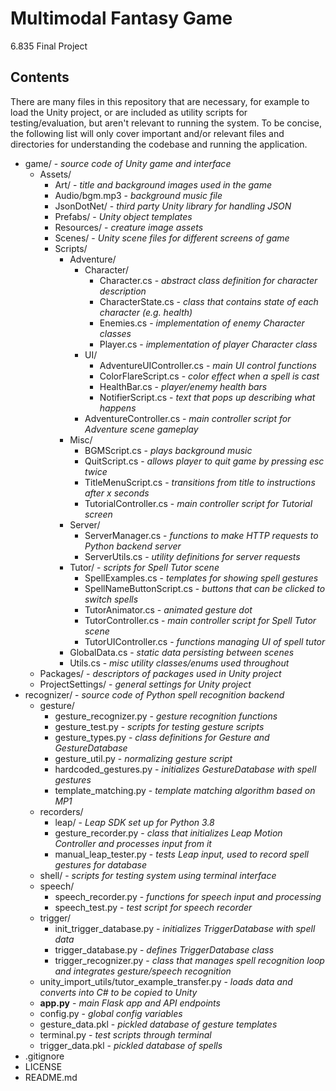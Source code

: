# Multimodal Fantasy Game
6.835 Final Project

## Contents

There are many files in this repository that are necessary, for example to load the Unity project, or are included as
utility scripts for testing/evaluation, but aren't relevant to running the system. To be concise, the following list
will only cover important and/or relevant files and directories for understanding the codebase and running the
application.

- game/ - _source code of Unity game and interface_
  - Assets/
    - Art/ - _title and background images used in the game_
    - Audio/bgm.mp3 - _background music file_
    - JsonDotNet/ - _third party Unity library for handling JSON_
    - Prefabs/ - _Unity object templates_
    - Resources/ - _creature image assets_
    - Scenes/ - _Unity scene files for different screens of game_
    - Scripts/
      - Adventure/
        - Character/
          - Character.cs - _abstract class definition for character description_
          - CharacterState.cs - _class that contains state of each character (e.g. health)_
          - Enemies.cs - _implementation of enemy Character classes_
          - Player.cs - _implementation of player Character class_
        - UI/
          - AdventureUIController.cs - _main UI control functions_
          - ColorFlareScript.cs - _color effect when a spell is cast_
          - HealthBar.cs - _player/enemy health bars_
          - NotifierScript.cs - _text that pops up describing what happens_
        - AdventureController.cs - _main controller script for Adventure scene gameplay_
      - Misc/
        - BGMScript.cs - _plays background music_
        - QuitScript.cs - _allows player to quit game by pressing esc twice_
        - TitleMenuScript.cs - _transitions from title to instructions after x seconds_
        - TutorialController.cs - _main controller script for Tutorial screen_
      - Server/
        - ServerManager.cs - _functions to make HTTP requests to Python backend server_
        - ServerUtils.cs - _utility definitions for server requests_
      - Tutor/ - _scripts for Spell Tutor scene_
        - SpellExamples.cs - _templates for showing spell gestures_
        - SpellNameButtonScript.cs - _buttons that can be clicked to switch spells_
        - TutorAnimator.cs - _animated gesture dot_
        - TutorController.cs - _main controller script for Spell Tutor scene_
        - TutorUIController.cs - _functions managing UI of spell tutor_
      - GlobalData.cs - _static data persisting between scenes_
      - Utils.cs - _misc utility classes/enums used throughout_
  - Packages/ - _descriptors of packages used in Unity project_
  - ProjectSettings/ - _general settings for Unity project_
- recognizer/ - _source code of Python spell recognition backend_
  - gesture/
    - gesture_recognizer.py - _gesture recognition functions_
    - gesture_test.py - _scripts for testing gesture scripts_
    - gesture_types.py - _class definitions for Gesture and GestureDatabase_
    - gesture_util.py - _normalizing gesture script_
    - hardcoded_gestures.py - _initializes GestureDatabase with spell gestures_
    - template_matching.py - _template matching algorithm based on MP1_
  - recorders/
    - leap/ - _Leap SDK set up for Python 3.8_
    - gesture_recorder.py - _class that initializes Leap Motion Controller and processes input from it_
    - manual_leap_tester.py - _tests Leap input, used to record spell gestures for database_
  - shell/ - _scripts for testing system using terminal interface_
  - speech/
    - speech_recorder.py - _functions for speech input and processing_
    - speech_test.py - _test script for speech recorder_
  - trigger/
    - init_trigger_database.py - _initializes TriggerDatabase with spell data_
    - trigger_database.py - _defines TriggerDatabase class_
    - trigger_recognizer.py - _class that manages spell recognition loop and integrates gesture/speech recognition_
  - unity_import_utils/tutor_example_transfer.py - _loads data and converts into C# to be copied to Unity_
  - **app.py** - _main Flask app and API endpoints_
  - config.py - _global config variables_
  - gesture_data.pkl - _pickled database of gesture templates_
  - terminal.py - _test scripts through terminal_
  - trigger_data.pkl - _pickled database of spells_
- .gitignore
- LICENSE
- README.md
